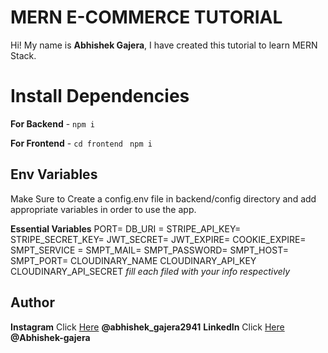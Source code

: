 # MERN E-COMMERCE TUTORIAL

Hi! My name is **Abhishek Gajera**, I have created this tutorial to learn MERN Stack.

# Install Dependencies

**For Backend** - `npm i`

**For Frontend** - `cd frontend` ` npm i`

## Env Variables

Make Sure to Create a config.env file in backend/config directory and add appropriate variables in order to use the app.

**Essential Variables**
PORT=
DB_URI =
STRIPE_API_KEY=
STRIPE_SECRET_KEY=
JWT_SECRET=
JWT_EXPIRE=
COOKIE_EXPIRE=
SMPT_SERVICE =
SMPT_MAIL=
SMPT_PASSWORD=
SMPT_HOST=
SMPT_PORT=
CLOUDINARY_NAME
CLOUDINARY_API_KEY
CLOUDINARY_API_SECRET
_fill each filed with your info respectively_

## Author

**Instagram** Click [Here](https://www.instagram.com/abhishek_gajera2941/) **@abhishek_gajera2941**
**LinkedIn** Click [Here](https://www.linkedin.com/in/abhishek-gajera-866390201/) **@Abhishek-gajera**

